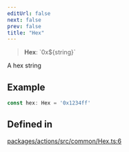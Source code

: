 ```yaml
---
editUrl: false
next: false
prev: false
title: "Hex"
---
```


> **Hex**: \`0x$\{string\}\`

A hex string

## Example

```ts
const hex: Hex = '0x1234ff'
```

## Defined in

[packages/actions/src/common/Hex.ts:6](https://github.com/qbzzt/tevm-monorepo/blob/main/packages/actions/src/common/Hex.ts#L6)
